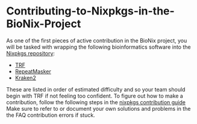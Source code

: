 # Contributing-to-Nixpkgs-in-the-BioNix-Project
As one of the first pieces of active contribution in the BioNix project, you will be tasked with wrapping the following bioinformatics software into the [Nixpkgs repository](https://github.com/NixOS/nixpkgs):
* [TRF](https://github.com/Benson-Genomics-Lab/TRF)
* [RepeatMasker](https://github.com/rmhubley/RepeatMasker)
* [Kraken2](https://github.com/DerrickWood/kraken2)

These are listed in order of estimated difficulty and so your team should begin with TRF if not feeling too confident. 
To figure out how to make a contribution, follow the following steps in the [nixpkgs contribution guide](https://github.com/NixOS/nixpkgs/blob/master/CONTRIBUTING.md)
Make sure to refer to or document your own solutions and problems in the the FAQ contribution errors if stuck.
